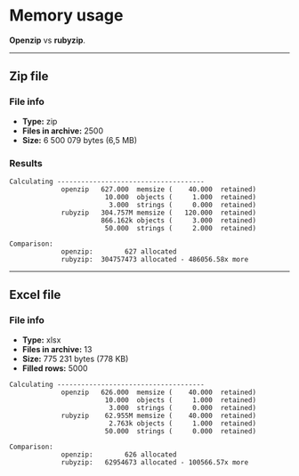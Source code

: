 # Memory usage

**Openzip** vs **rubyzip**.

---
## Zip file

### File info
* **Type:** zip
* **Files in archive:** 2500
* **Size:** 6 500 079 bytes (6,5 MB)

### Results

```
Calculating -------------------------------------
             openzip   627.000  memsize (    40.000  retained)
                        10.000  objects (     1.000  retained)
                         3.000  strings (     0.000  retained)
             rubyzip   304.757M memsize (   120.000  retained)
                       866.162k objects (     3.000  retained)
                        50.000  strings (     2.000  retained)

Comparison:
             openzip:        627 allocated
             rubyzip:  304757473 allocated - 486056.58x more
```

---
## Excel file

### File info
* **Type:** xlsx
* **Files in archive:** 13
* **Size:** 775 231 bytes (778 KB)
* **Filled rows:** 5000

```
Calculating -------------------------------------
             openzip   626.000  memsize (    40.000  retained)
                        10.000  objects (     1.000  retained)
                         3.000  strings (     0.000  retained)
             rubyzip    62.955M memsize (    40.000  retained)
                         2.763k objects (     1.000  retained)
                        50.000  strings (     0.000  retained)

Comparison:
             openzip:        626 allocated
             rubyzip:   62954673 allocated - 100566.57x more
```
